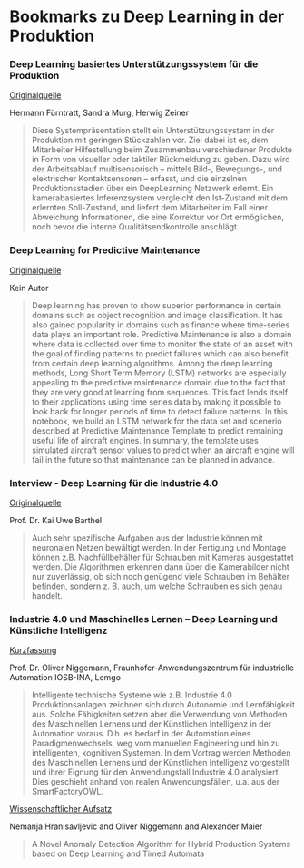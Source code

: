 # Bookmarks zu Deep Learning in der Produktion

### Deep Learning basiertes Unterstützungssystem für die Produktion

[Originalquelle](http://dl.mensch-und-computer.de/bitstream/handle/123456789/5076/F%C3%BCrntratt_Murg_Zeiner_2016.pdf)

Hermann Fürntratt, Sandra Murg, Herwig Zeiner

>Diese Systempräsentation stellt ein Unterstützungssystem in der Produktion mit geringen Stückzahlen
vor. Ziel dabei ist es, dem Mitarbeiter Hilfestellung beim Zusammenbau verschiedener Produkte in
Form von visueller oder taktiler Rückmeldung zu geben. Dazu wird der Arbeitsablauf multisensorisch
– mittels Bild-, Bewegungs-, und elektrischer Kontaktsensoren – erfasst, und die einzelnen
Produktionsstadien über ein DeepLearning Netzwerk erlernt. Ein kamerabasiertes Inferenzsystem
vergleicht den Ist-Zustand mit dem erlernten Soll-Zustand, und liefert dem Mitarbeiter im Fall einer
Abweichung Informationen, die eine Korrektur vor Ort ermöglichen, noch bevor die interne Qualitätsendkontrolle
anschlägt.

### Deep Learning for Predictive Maintenance

[Originalquelle](https://github.com/Azure/lstms_for_predictive_maintenance/blob/master/Deep%20Learning%20Basics%20for%20Predictive%20Maintenance.ipynb)

Kein Autor

>Deep learning has proven to show superior performance in certain domains such as object recognition and image classification. It has also gained popularity in domains such as finance where time-series data plays an important role. Predictive Maintenance is also a domain where data is collected over time to monitor the state of an asset with the goal of finding patterns to predict failures which can also benefit from certain deep learning algorithms. Among the deep learning methods, Long Short Term Memory (LSTM) networks are especially appealing to the predictive maintenance domain due to the fact that they are very good at learning from sequences. This fact lends itself to their applications using time series data by making it possible to look back for longer periods of time to detect failure patterns. In this notebook, we build an LSTM network for the data set and scenerio described at Predictive Maintenance Template to predict remaining useful life of aircraft engines. In summary, the template uses simulated aircraft sensor values to predict when an aircraft engine will fail in the future so that maintenance can be planned in advance.

### Interview - Deep Learning für die Industrie 4.0

[Originalquelle](https://connected-industry.com/2017/04/25/interview-deep-learning-industrie-4/)

Prof. Dr. Kai Uwe Barthel

> Auch sehr spezifische Aufgaben aus der Industrie können mit neuronalen Netzen bewältigt werden. In der Fertigung und Montage können z.B. Nachfüllbehälter für Schrauben mit Kameras ausgestattet werden. Die Algorithmen erkennen dann über die Kamerabilder nicht nur zuverlässig, ob sich noch genügend viele Schrauben im Behälter befinden, sondern z. B. auch, um welche Schrauben es sich genau handelt.

### Industrie 4.0 und Maschinelles Lernen – Deep Learning und Künstliche Intelligenz

[Kurzfassung](https://www.tae.de/fileadmin/Media/Kolloquien/Industrie_4.0/Abstracts/IoT_Niggemann_Abstract_Vorlage.pdf)

Prof. Dr. Oliver Niggemann, Fraunhofer-Anwendungszentrum für industrielle Automation IOSB-INA, Lemgo

>Intelligente technische Systeme wie z.B. Industrie 4.0 Produktionsanlagen zeichnen sich durch Autonomie und Lernfähigkeit aus. Solche Fähigkeiten setzen aber die Verwendung von Methoden des Maschinellen Lernens und der Künstlichen Intelligenz in der Automation voraus. D.h. es bedarf in der Automation eines Paradigmenwechsels, weg vom manuellen Engineering und hin zu intelligenten, kognitiven Systemen. In dem Vortrag werden Methoden des Maschinellen Lernens und der Künstlichen Intelligenz vorgestellt und ihrer Eignung für den Anwendungsfall Industrie 4.0 analysiert. Dies geschieht anhand von realen Anwendungsfällen, u.a. aus der SmartFactoryOWL.

[Wissenschaftlicher Aufsatz](http://dx-16.org/papers/DX-2016_17.pdf)

Nemanja Hranisavljevic and Oliver Niggemann and Alexander Maier

>A Novel Anomaly Detection Algorithm for Hybrid Production Systems based on Deep Learning and Timed Automata
